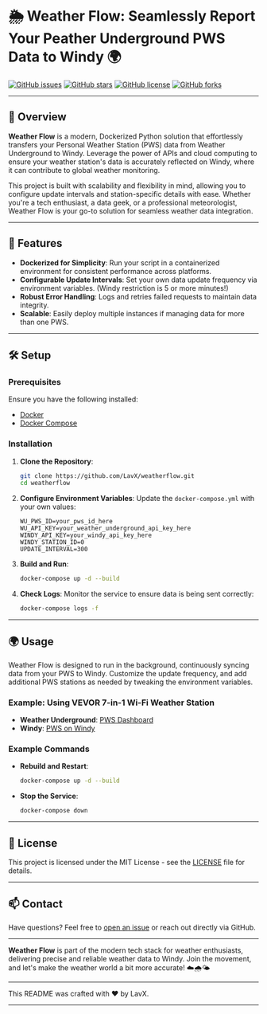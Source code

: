 # 🌦️ Weather Flow: Seamlessly Report Your Peather Underground PWS Data to Windy 🌍

[![GitHub issues](https://img.shields.io/github/issues/LavX/weatherflow)](https://github.com/LavX/weatherflow/issues)
[![GitHub stars](https://img.shields.io/github/stars/LavX/weatherflow)](https://github.com/LavX/weatherflow/stargazers)
[![GitHub license](https://img.shields.io/github/license/LavX/weatherflow)](https://github.com/LavX/weatherflow/blob/main/LICENSE)
[![GitHub forks](https://img.shields.io/github/forks/LavX/weatherflow)](https://github.com/LavX/weatherflow/network)

---

## 🌟 Overview

**Weather Flow** is a modern, Dockerized Python solution that effortlessly transfers your Personal Weather Station (PWS) data from Weather Underground to Windy. Leverage the power of APIs and cloud computing to ensure your weather station's data is accurately reflected on Windy, where it can contribute to global weather monitoring.

This project is built with scalability and flexibility in mind, allowing you to configure update intervals and station-specific details with ease. Whether you're a tech enthusiast, a data geek, or a professional meteorologist, Weather Flow is your go-to solution for seamless weather data integration.

---

## 🚀 Features

- **Dockerized for Simplicity**: Run your script in a containerized environment for consistent performance across platforms.
- **Configurable Update Intervals**: Set your own data update frequency via environment variables. (Windy restriction is 5 or more minutes!)
- **Robust Error Handling**: Logs and retries failed requests to maintain data integrity.
- **Scalable**: Easily deploy multiple instances if managing data for more than one PWS.

---

## 🛠️ Setup

### Prerequisites

Ensure you have the following installed:
- [Docker](https://www.docker.com/get-started)
- [Docker Compose](https://docs.docker.com/compose/install/)

### Installation

1. **Clone the Repository**:
    ```bash
    git clone https://github.com/LavX/weatherflow.git
    cd weatherflow
    ```

2. **Configure Environment Variables**:
    Update the `docker-compose.yml` with your own values:
    ```env
    WU_PWS_ID=your_pws_id_here
    WU_API_KEY=your_weather_underground_api_key_here
    WINDY_API_KEY=your_windy_api_key_here
    WINDY_STATION_ID=0
    UPDATE_INTERVAL=300
    ```

3. **Build and Run**:
    ```bash
    docker-compose up -d --build
    ```

4. **Check Logs**:
    Monitor the service to ensure data is being sent correctly:
    ```bash
    docker-compose logs -f
    ```

---

## 🌍 Usage

Weather Flow is designed to run in the background, continuously syncing data from your PWS to Windy. Customize the update frequency, and add additional PWS stations as needed by tweaking the environment variables.

### Example: Using VEVOR 7-in-1 Wi-Fi Weather Station
- **Weather Underground**: [PWS Dashboard](https://www.wunderground.com/dashboard/pws/ITAKSO6)
- **Windy**: [PWS on Windy](https://www.windy.com/station/pws-f0b1fce0?46.475,19.068,8)

### Example Commands

- **Rebuild and Restart**:
    ```bash
    docker-compose up -d --build
    ```
- **Stop the Service**:
    ```bash
    docker-compose down
    ```

---

## 📄 License

This project is licensed under the MIT License - see the [LICENSE](https://github.com/LavX/weatherflow/blob/main/LICENSE) file for details.

---

## 📫 Contact

Have questions? Feel free to [open an issue](https://github.com/LavX/weatherflow/issues) or reach out directly via GitHub.

---

**Weather Flow** is part of the modern tech stack for weather enthusiasts, delivering precise and reliable weather data to Windy. Join the movement, and let's make the weather world a bit more accurate! ☁️🌧️🌤️

---

This README was crafted with ❤️ by LavX.

---


